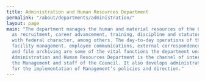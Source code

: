 ```yaml
---
title: Administration and Human Resources Department
permalink: "/about/departments/administration/"
layout: page
main: "The department manages the human and material resources of the Council; such
  as recruitment, career advancement, training, discipline and statutory compliance
  with federal character, among others. The day-to-day operations of the Council including
  facility management, employee communications, external correspondence, office supplies
  and file archiving are some of the vital functions the department undertakes. \n\nThe
  Administration and Human Resources Department is the channel of interface between
  the Management and staff of the Council. It also develops administrative strategies
  for the implementation of Management’s policies and direction."
---
```


